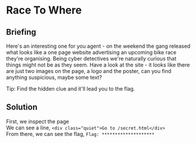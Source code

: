 # Race To Where

## Briefing
Here's an interesting one for you agent - on the weekend the gang released what looks like a one page website advertising an upcoming bike race they're organising. Being cyber detectives we're naturally curious that things might not be as they seem. Have a look at the site - it looks like there are just two images on the page, a logo and the poster, can you find anything suspicious, maybe some text?

Tip: Find the hidden clue and it'll lead you to the flag.

## Solution

First, we inspect the page <br/>
We can see a line, `<div class="quiet">Go to /secret.html</div>` <br/>
From there, we can see the flag, `Flag: ********************`
